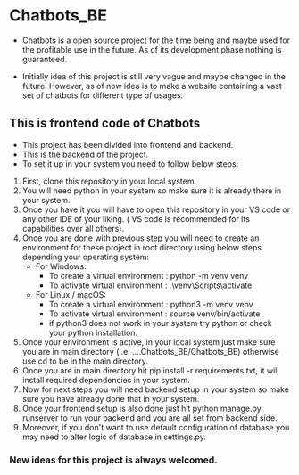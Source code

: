 # Chatbots_BE
 
* Chatbots is a open source project for the time being and maybe used for the profitable use in the future. As of its development phase nothing is guaranteed.

* Initially idea of this project is still very vague and maybe changed in the future. However, as of now idea is to make a website containing a vast set of chatbots for different type of usages. 

## This is frontend code of Chatbots
* This project has been divided into frontend and backend.
* This is the backend of the project.
* To set it up in your system you need to follow below steps:
1. First, clone this repository in your local system.
2. You will need python in your system so make sure it is already there in your system.
3. Once you have it you will have to open this repository in your VS code or any other IDE of your liking. ( VS code is recommended for its capabilities over all others).
4. Once you are done with previous step you will need to create an environment for these project in root directory using below steps depending your operating system:
    - For Windows:
        - To create a virtual environment : python -m venv venv
        - To activate virtual environment : .\venv\Scripts\activate
    - For Linux / macOS:
        - To create a virtual environment : python3 -m venv venv
        - To activate virtual environment : source venv/bin/activate
        - if python3 does not work in your system try python or check your python installation.
5. Once your environment is active, in your local system just make sure you are in main directory (i.e. ....Chatbots_BE/Chatbots_BE) otherwise use cd to be in the main directory.
6. Once you are in main directory hit pip install -r requirements.txt, it will install required dependencies in your system.
7. Now for next steps you will need backend setup in your system so make sure you have already done that in your system.
8. Once your frontend setup is also done just hit python manage.py runserver to run your backend and you are all set from backend side.
9. Moreover, if you don't want to use default configuration of database you may need to alter logic of database in settings.py.

### New ideas for this project is always welcomed.